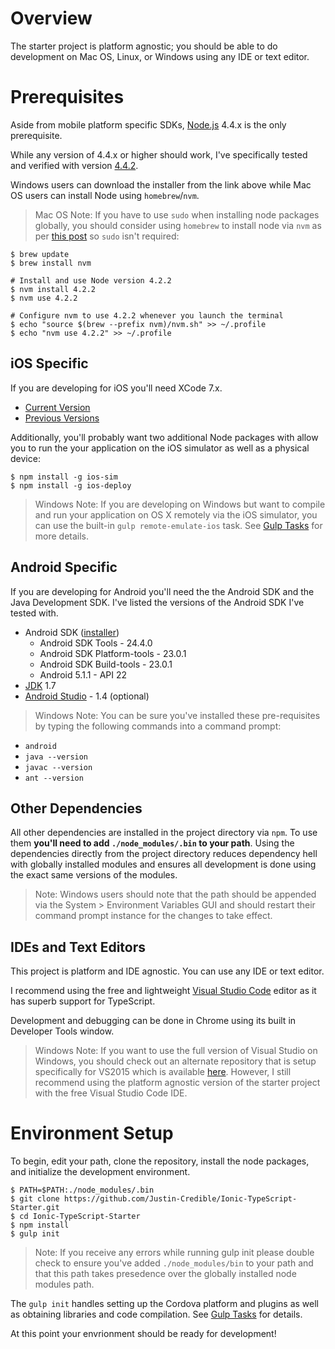 # Overview

The starter project is platform agnostic; you should be able to do development on Mac OS, Linux, or Windows using any IDE or text editor.

# Prerequisites

Aside from mobile platform specific SDKs, [Node.js](https://nodejs.org/dist) 4.4.x is the only prerequisite.

While any version of 4.4.x or higher should work, I've specifically tested and verified with version [4.4.2](https://nodejs.org/dist/v4.2.2/).

Windows users can download the installer from the link above while Mac OS users can install Node using `homebrew`/`nvm`.

> Mac OS Note: If you have to use `sudo` when installing node packages globally, you should consider using `homebrew` to install node via `nvm` as per [this post](http://stackoverflow.com/a/28025834) so `sudo` isn't required:

```
$ brew update
$ brew install nvm

# Install and use Node version 4.2.2
$ nvm install 4.2.2
$ nvm use 4.2.2

# Configure nvm to use 4.2.2 whenever you launch the terminal
$ echo "source $(brew --prefix nvm)/nvm.sh" >> ~/.profile
$ echo "nvm use 4.2.2" >> ~/.profile
```

## iOS Specific

If you are developing for iOS you'll need XCode 7.x.

* [Current Version](https://developer.apple.com/xcode/download/)
* [Previous Versions](https://developer.apple.com/downloads/)

Additionally, you'll probably want two additional Node packages with allow you to run the your application on the iOS simulator as well as a physical device:

    $ npm install -g ios-sim
    $ npm install -g ios-deploy

> Windows Note: If you are developing on Windows but want to compile and run your application on OS X remotely via the iOS simulator, you can use the built-in `gulp remote-emulate-ios` task. See [Gulp Tasks](gulp-tasks.md) for more details.

## Android Specific

If you are developing for Android you'll need the the Android SDK and the Java Development SDK. I've listed the versions of the Android SDK I've tested with.

* Android SDK ([installer](http://developer.android.com/sdk/index.html#Other))
  * Android SDK Tools - 24.4.0
  * Android SDK Platform-tools - 23.0.1
  * Android SDK Build-tools - 23.0.1
  * Android 5.1.1 - API 22
* [JDK](http://www.oracle.com/technetwork/java/javase/downloads/index.html) 1.7
* [Android Studio](http://developer.android.com/sdk/index.html) - 1.4 (optional)

> Windows Note: You can be sure you've installed these pre-requisites by typing the following commands into a command prompt:

* `android`
* `java --version`
* `javac --version`
* `ant --version`

## Other Dependencies

All other dependencies are installed in the project directory via `npm`. To use them **you'll need to add `./node_modules/.bin` to your path**. Using the dependencies directly from the project directory reduces dependency hell with globally installed modules and ensures all development is done using the exact same versions of the modules.

> Note: Windows users should note that the path should be appended via the System > Environment Variables GUI and should restart their command prompt instance for the changes to take effect.

## IDEs and Text Editors

This project is platform and IDE agnostic. You can use any IDE or text editor.

I recommend using the free and lightweight [Visual Studio Code](https://code.visualstudio.com) editor as it has superb support for TypeScript.

Development and debugging can be done in Chrome using its built in Developer Tools window.

> Windows Note: If you want to use the full version of Visual Studio on Windows, you should check out an alternate repository that is setup specifically for VS2015 which is available [here](https://github.com/Justin-Credible/Ionic-TypeScript-MDHA-Starter). However, I still recommend using the platform agnostic version of the starter project with the free Visual Studio Code IDE.

# Environment Setup

To begin, edit your path, clone the repository, install the node packages, and initialize the development environment.

    $ PATH=$PATH:./node_modules/.bin
    $ git clone https://github.com/Justin-Credible/Ionic-TypeScript-Starter.git
    $ cd Ionic-TypeScript-Starter
    $ npm install
    $ gulp init

> Note: If you receive any errors while running gulp init please double check to ensure you've added `./node_modules/bin` to your path and that this path takes presedence over the globally installed node modules path.

The `gulp init` handles setting up the Cordova platform and plugins as well as obtaining libraries and code compilation. See [Gulp Tasks](gulp-tasks.md) for details.

At this point your envrionment should be ready for development!
